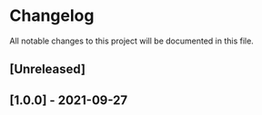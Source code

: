 # Changelog
All notable changes to this project will be documented in this file.

## [Unreleased]

## [1.0.0] - 2021-09-27
